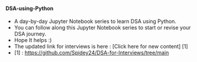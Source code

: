 #### **DSA-using-Python**
* A day-by-day Jupyter Notebook series to learn DSA using Python.
* You can follow along this Jupyter Notebook series to start or revise your DSA journey.
* Hope It helps :)
* The updated link for interviews is here : [Click here for new content] [1]
* [1] : https://github.com/Spidey24/DSA-for-Interviews/tree/main
